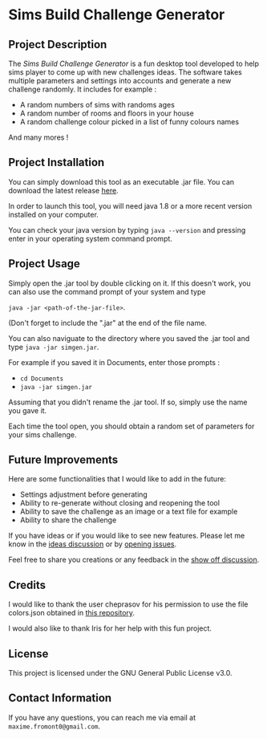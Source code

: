 # Sims Build Challenge Generator

## Project Description

The *Sims Build Challenge Generator* is a fun desktop tool developed to help sims player to come up with new challenges ideas.
The software takes multiple parameters and settings into accounts and generate a new challenge randomly. It includes for example :

- A random numbers of sims with randoms ages
- A random number of rooms and floors in your house
- A random challenge colour picked in a list of funny colours names

And many mores !

## Project Installation

You can simply download this tool as an executable .jar file. You can download the latest release [here](https://github.com/maximefromont/sims-challenge-generator/releases).

In order to launch this tool, you will need java 1.8 or a more recent version installed on your computer.

You can check your java version by typing `java --version` and pressing enter in your operating system command prompt.

## Project Usage

Simply open the .jar tool by double clicking on it. If this doesn't work, you can also use the command prompt of your system and type 

`java -jar <path-of-the-jar-file>`. 

(Don't forget to include the ".jar" at the end of the file name.

You can also naviguate to the directory where you saved the .jar tool and type 
`java -jar simgen.jar`.

For example if you saved it in Documents, enter those prompts :

* `cd Documents`
* `java -jar simgen.jar`

Assuming that you didn't rename the .jar tool. If so, simply use the name you gave it.

Each time the tool open, you should obtain a random set of parameters for your sims challenge.

## Future Improvements

Here are some functionalities that I would like to add in the future:

- Settings adjustment before generating
- Ability to re-generate without closing and reopening the tool
- Ability to save the challenge as an image or a text file for example
- Ability to share the challenge

If you have ideas or if you would like to see new features. Please let me know in the [ideas discussion](https://github.com/maximefromont/sims-challenge-generator/discussions/1) or by [opening issues](https://github.com/maximefromont/sims-challenge-generator/issues).

Feel free to share you creations or any feedback in the [show off discussion](https://github.com/maximefromont/sims-challenge-generator/discussions/2).

## Credits

I would like to thank the user cheprasov for his permission to use the file colors.json obtained in [this repository](https://www.github.com/cheprasov/json-colors).

I would also like to thank Iris for her help with this fun project.

## License

This project is licensed under the GNU General Public License v3.0.

## Contact Information

If you have any questions, you can reach me via email at `maxime.fromont0@gmail.com`.

